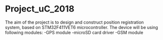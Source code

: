 # Project_uC_2018

The aim of the project is to design and construct position registration system, based on STM32F411VET6 microcontroller.
The device will be using following modules:
-GPS module
-microSD card driver
-GSM module
